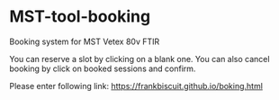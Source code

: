 # MST-tool-booking
Booking system for MST Vetex 80v FTIR  

You can reserve a slot by clicking on a blank one. You can also cancel booking by click on booked sessions and confirm.  

Please enter following link:  https://frankbiscuit.github.io/boking.html
